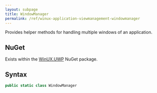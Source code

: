 ```yaml
---
layout: subpage
title: WindowManager
permalink: /ref/winux-application-viewmanagement-windowmanager
---
```


Provides helper methods for handling multiple windows of an application.

## NuGet

Exists within the [WinUX.UWP](https://www.nuget.org/packages/WinUX.UWP/) NuGet package.

## Syntax

```csharp
public static class WindowManager
```